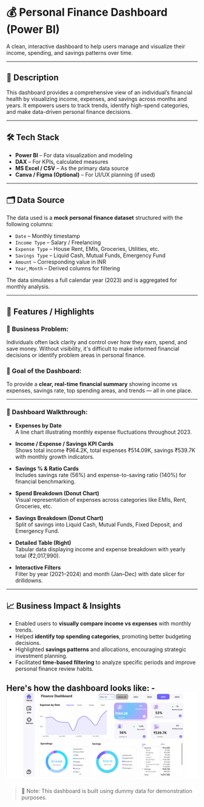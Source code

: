 # 💰 Personal Finance Dashboard (Power BI)

A clean, interactive dashboard to help users manage and visualize their income, spending, and savings patterns over time.

---

## 📌 Description

This dashboard provides a comprehensive view of an individual’s financial health by visualizing income, expenses, and savings across months and years. It empowers users to track trends, identify high-spend categories, and make data-driven personal finance decisions.

---

## 🛠 Tech Stack

- **Power BI** – For data visualization and modeling  
- **DAX** – For KPIs, calculated measures  
- **MS Excel / CSV** – As the primary data source  
- **Canva / Figma (Optional)** – For UI/UX planning (if used)

---

## 🗂️ Data Source

The data used is a **mock personal finance dataset** structured with the following columns:

- `Date` – Monthly timestamp  
- `Income Type` – Salary / Freelancing  
- `Expense Type` – House Rent, EMIs, Groceries, Utilities, etc.  
- `Savings Type` – Liquid Cash, Mutual Funds, Emergency Fund  
- `Amount` – Corresponding value in INR  
- `Year`, `Month` – Derived columns for filtering

The data simulates a full calendar year (2023) and is aggregated for monthly analysis.

---

## 🌟 Features / Highlights

### 🔎 Business Problem:
Individuals often lack clarity and control over how they earn, spend, and save money. Without visibility, it's difficult to make informed financial decisions or identify problem areas in personal finance.

### 🎯 Goal of the Dashboard:
To provide a **clear, real-time financial summary** showing income vs expenses, savings rate, top spending areas, and trends — all in one place.

---

### 🧭 Dashboard Walkthrough:

- **Expenses by Date**  
  A line chart illustrating monthly expense fluctuations throughout 2023.

- **Income / Expense / Savings KPI Cards**  
  Shows total income ₹964.2K, total expenses ₹514.09K, savings ₹539.7K with monthly growth indicators.

- **Savings % & Ratio Cards**  
  Includes savings rate (56%) and expense-to-saving ratio (140%) for financial benchmarking.

- **Spend Breakdown (Donut Chart)**  
  Visual representation of expenses across categories like EMIs, Rent, Groceries, etc.

- **Savings Breakdown (Donut Chart)**  
  Split of savings into Liquid Cash, Mutual Funds, Fixed Deposit, and Emergency Fund.

- **Detailed Table (Right)**  
  Tabular data displaying income and expense breakdown with yearly total (₹2,017,990).

- **Interactive Filters**  
  Filter by year (2021–2024) and month (Jan–Dec) with date slicer for drilldowns.

---

## 📈 Business Impact & Insights

- Enabled users to **visually compare income vs expenses** with monthly trends.  
- Helped **identify top spending categories**, promoting better budgeting decisions.  
- Highlighted **savings patterns** and allocations, encouraging strategic investment planning.  
- Facilitated **time-based filtering** to analyze specific periods and improve personal finance review habits.

Here's how the dashboard looks like: - ![Dashboard Preview](https://github.com/bibha807/Personal-Finance-UI-Dashboard/blob/main/DashBoard%20Preview.png)
---

> 📎 Note: This dashboard is built using dummy data for demonstration purposes.
